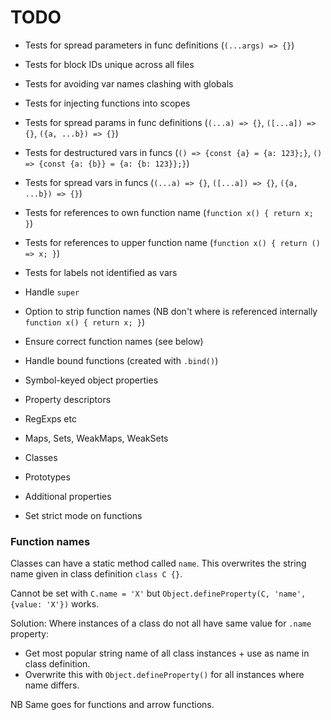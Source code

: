 # TODO

* Tests for spread parameters in func definitions (`(...args) => {}`)

* Tests for block IDs unique across all files
* Tests for avoiding var names clashing with globals
* Tests for injecting functions into scopes
* Tests for spread params in func definitions (`(...a) => {}`, `([...a]) => {}`, `({a, ...b}) => {}`)
* Tests for destructured vars in funcs (`() => {const {a} = {a: 123};}`, `() => {const {a: {b}} = {a: {b: 123}};}`)
* Tests for spread vars in funcs (`(...a) => {}`, `([...a]) => {}`, `({a, ...b}) => {}`)
* Tests for references to own function name (`function x() { return x; }`)
* Tests for references to upper function name (`function x() { return () => x; }`)
* Tests for labels not identified as vars

* Handle `super`
* Option to strip function names (NB don't where is referenced internally `function x() { return x; }`)
* Ensure correct function names (see below)
* Handle bound functions (created with `.bind()`)

* Symbol-keyed object properties
* Property descriptors
* RegExps etc
* Maps, Sets, WeakMaps, WeakSets
* Classes
* Prototypes
* Additional properties
* Set strict mode on functions

### Function names

Classes can have a static method called `name`. This overwrites the string name given in class definition `class C {}`.

Cannot be set with `C.name = 'X'` but `Object.defineProperty(C, 'name', {value: 'X'})` works.

Solution: Where instances of a class do not all have same value for `.name` property:

* Get most popular string name of all class instances + use as name in class definition.
* Overwrite this with `Object.defineProperty()` for all instances where name differs.

NB Same goes for functions and arrow functions.
